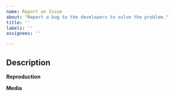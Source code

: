 ```yaml
---
name: Report an Issue
about: "Report a bug to the developers to solve the problem."
title: ''
labels: ''
assignees: ''

---
```


## Description
<!-- Explain your issue in detail. Issues without proper explanation are liable to be closed by maintainers. -->

**Reproduction**
<!-- Include the steps to reproduce if applicable. -->

**Media**
<!-- If applicable, add screenshots to help explain your problem. -->